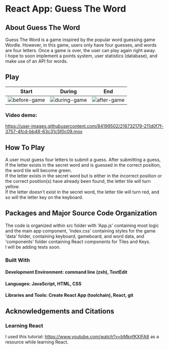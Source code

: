 # React App: Guess The Word 
## About Guess The Word
Guess The Word is a game inspired by the popular word guessing game Wordle. However, in this game, users only have four guesses, and words are four letters. Once a game is over, the user can play again right away.<br>
I hope to soon implement a points system, user statistics (database), and make use of an API for words.

## Play
| Start | During | End |
| ---- | ---- | ---- | 
| ![before-game](https://user-images.githubusercontent.com/84199502/216684850-d8881c88-d3f2-4549-8c17-0d7c863100b4.png) | ![during-game](https://user-images.githubusercontent.com/84199502/216684890-12690827-03cb-4677-9378-24d6952d3f26.png) | ![after-game](https://user-images.githubusercontent.com/84199502/216684920-bf16898d-8e75-4658-92f5-e2ac0b0fac79.png) |

### Video demo:
https://user-images.githubusercontent.com/84199502/216732179-211d0f7f-3757-4fcd-bb48-63c31c5f0c09.mov


## How To Play
A user must guess four letters to submit a guess. After submitting a guess, If the letter exists in the secret word and is guessed in the correct position, the word tile will become green.<br>
If the letter exists in the secret word but is either in the incorrect position or the correct position(s) have already been found, the letter tile will turn yellow.<br>
If the letter doesn't exist in the secret word, the letter tile will turn red, and so will the letter key on the keyboard.

## Packages and Major Source Code Organization 
The code is organized within src folder with 'App.js' containing most logic and the main app component, 'index.css' containing styles for the game <br>
'data' folder, containing keyboard, gameboard, and word data, and 'components' folder containing React components for Tiles and Keys.<br>
I will be adding tests soon.

### Built With
#### Development Environment: command line (zsh), TextEdit
#### Languages: JavaScript, HTML, CSS
#### Libraries and Tools: Create React App (toolchain), React, git

## Acknowledgements and Citations
### Learning React
I used this tutorial: https://www.youtube.com/watch?v=bMknfKXIFA8 as a resource while learning React.
